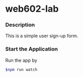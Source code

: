 # web602-lab

### Description
This is a simple user sign-up form.

### Start the Application
Run the app by 
```bash
$npm run watch
```

